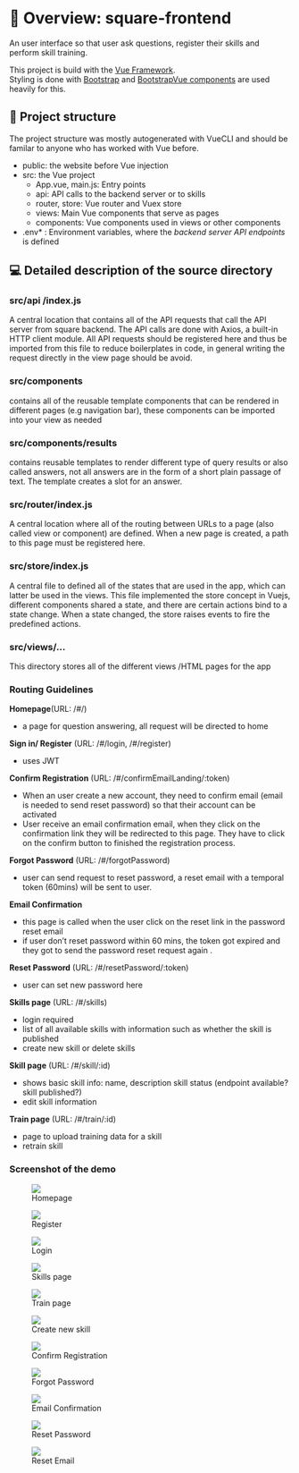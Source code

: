 # :rocket: Overview: square-frontend
An user interface so that user ask questions, register their skills and perform skill training.

This project is build with the [Vue Framework](https://vuejs.org/v2/guide/index.html).  
Styling is done with [Bootstrap](https://getbootstrap.com/docs/4.0/getting-started/introduction/) and [BootstrapVue components](https://bootstrap-vue.js.org/docs/components/) are used heavily for this. 

## :triangular_flag_on_post: Project structure
The project structure was mostly autogenerated with VueCLI and should be familar to anyone who has worked with Vue before.

* public: the website before Vue injection  
* src: the Vue project  
    * App.vue, main.js: Entry points  
    * api: API calls to the backend server or to skills  
    * router, store: Vue router and Vuex store  
    * views: Main Vue components that serve as pages  
    * components: Vue components used in views or other components
* .env* : Environment variables, where the *backend server API endpoints* is defined


## :computer:  Detailed description of the source directory
### src/api /index.js 

A central location that contains all of the API requests that call the API server from square backend. The API calls are done with Axios, a built-in HTTP client module. All API requests should be registered here and thus be imported from this file to reduce boilerplates in code, in general writing the request directly in the view page should be avoid.

### src/components  

contains all of the reusable template components that can be rendered in different pages (e.g navigation bar), these components can be imported into your view as needed

### src/components/results

contains reusable templates to render different type of query results or also called answers, not all answers are in the form of a short plain passage of text. The template creates a slot for an answer.

### src/router/index.js

A central location where all of the routing between URLs to a page (also called view or component) are defined. When a new page is created, a path to this page must be registered here.


### src/store/index.js
A central file to defined all of the states that are used in the app, which can latter be used in the views. This file implemented the store concept in Vuejs, different components shared a state, and there are certain actions bind to a state change. When a state changed, the store raises events to fire the predefined actions. 

### src/views/…
This directory stores all of the different views /HTML pages for the app

### Routing Guidelines 
__Homepage__(URL: /#/)  
* a page for question answering, all request will be directed to home

__Sign in/ Register__ (URL: /#/login, /#/register)
* uses JWT  

__Confirm Registration__ (URL: /#/confirmEmailLanding/:token)  
* When an user create a new account, they need to confirm email (email is needed to send reset password) so that their account can be activated
* User receive an email confirmation email, when they click on the confirmation link they will be redirected to this page. They have to click on the confirm button to finished the registration process.

__Forgot Password__ (URL: /#/forgotPassword)
* user can send request to reset password, a reset email with a temporal token (60mins) will be sent to user. 

__Email Confirmation__
* this page is called when the user click on the reset link in the password reset email
* if user don’t reset password within 60 mins, the token got expired and they got to send the password reset request again .   

__Reset Password__ (URL: /#/resetPassword/:token)  
* user can set new password here  

__Skills page__ (URL: /#/skills)
* login required
* list of all available skills with information such as whether the skill is published
* create new skill or delete skills  

__Skill page__ (URL: /#/skill/:id)  
* shows basic skill info: name, description skill status (endpoint available? skill published?)
* edit skill information   

__Train page__ (URL: /#/train/:id) 
* page to upload training data for a skill  
* retrain skill

### Screenshot of the demo
<figure>
  <img
  src="https://github.com/UKPLab/square-core/blob/master/doc/home.PNG">
  <figcaption>Homepage</figcaption>
</figure>
<figure>
  <img
  src="https://github.com/UKPLab/square-core/blob/master/doc/userRegistration.PNG">
  <figcaption>Register</figcaption>
</figure>
<figure>
  <img
  src="https://github.com/UKPLab/square-core/blob/master/doc/login.PNG">
  <figcaption>Login</figcaption>
</figure>

<figure>
  <img
  src="https://github.com/UKPLab/square-core/blob/master/doc/skills.PNG">
  <figcaption>Skills page</figcaption>
</figure>
<figure>
  <img
  src="https://github.com/UKPLab/square-core/blob/master/doc/train_skill.PNG">
  <figcaption>Train page</figcaption>
</figure>
<figure>
  <img
  src="https://github.com/UKPLab/square-core/blob/master/doc/newskill.PNG">
  <figcaption>Create new skill</figcaption>
</figure>
<figure>
  <img
  src="https://github.com/UKPLab/square-core/blob/master/doc/emailConfirmation.PNG">
  <figcaption>Confirm Registration</figcaption>
</figure>
<figure>
  <img
  src="https://github.com/UKPLab/square-core/blob/master/doc/resetEmailRequest.PNG">
  <figcaption>Forgot Password</figcaption>
</figure>
<figure>
  <img
  src="https://github.com/UKPLab/square-core/blob/master/doc/reset%20email.PNG">
  <figcaption>Email Confirmation</figcaption>
</figure>
<figure>
  <img
  src="https://github.com/UKPLab/square-core/blob/master/doc/resetEmailRequest.PNG">
  <figcaption>Reset Password</figcaption>
</figure>

<figure>
  <img
  src="https://github.com/UKPLab/square-core/blob/master/doc/reset%20email.PNG">
  <figcaption>Reset Email</figcaption>
</figure>
